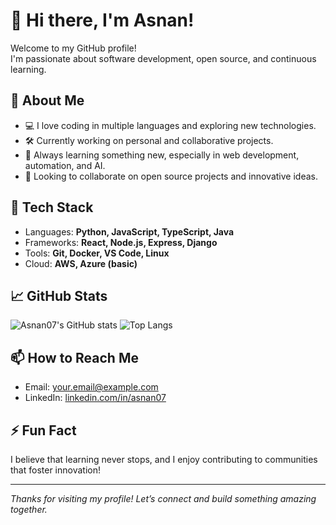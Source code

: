 # 👋 Hi there, I'm Asnan!

Welcome to my GitHub profile!  
I'm passionate about software development, open source, and continuous learning.

## 🚀 About Me
- 💻 I love coding in multiple languages and exploring new technologies.
- 🛠️ Currently working on personal and collaborative projects.
- 🌱 Always learning something new, especially in web development, automation, and AI.
- 🤝 Looking to collaborate on open source projects and innovative ideas.

## 🧰 Tech Stack
- Languages: **Python, JavaScript, TypeScript, Java**
- Frameworks: **React, Node.js, Express, Django**
- Tools: **Git, Docker, VS Code, Linux**
- Cloud: **AWS, Azure (basic)**

## 📈 GitHub Stats
![Asnan07's GitHub stats](https://github-readme-stats.vercel.app/api?username=Asnan07&show_icons=true&theme=github_dark)
![Top Langs](https://github-readme-stats.vercel.app/api/top-langs/?username=Asnan07&layout=compact&theme=github_dark)

## 📫 How to Reach Me
- Email: [your.email@example.com](mailto:asnan0130@gmail.com)
- LinkedIn: [linkedin.com/in/asnan07](https://www.linkedin.com/in/asnan-m-5706821ba?trk=contact-info) 


## ⚡ Fun Fact
I believe that learning never stops, and I enjoy contributing to communities that foster innovation!

---

*Thanks for visiting my profile! Let’s connect and build something amazing together.*
